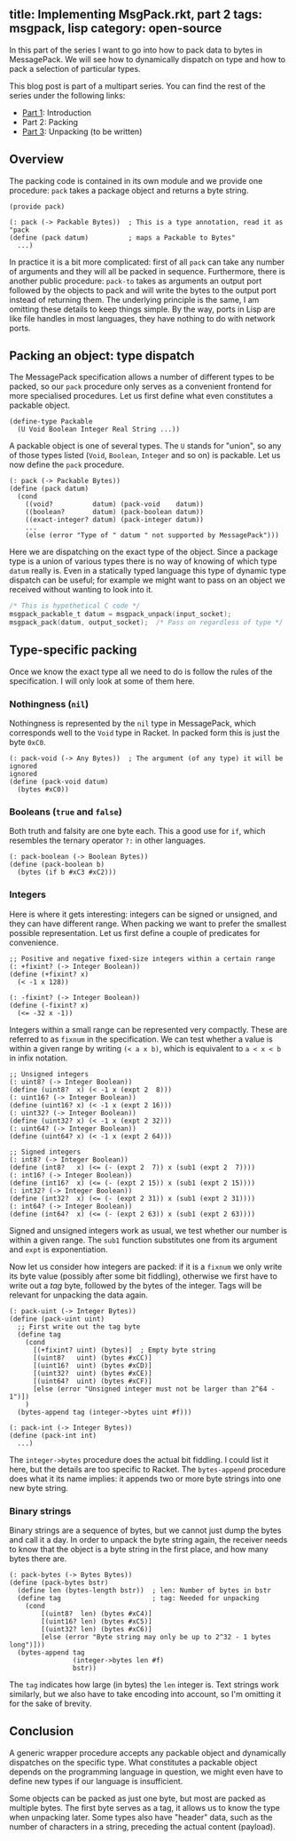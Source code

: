 title: Implementing MsgPack.rkt, part 2
tags: msgpack, lisp
category: open-source
---

In this part of the series I want to go into how to pack data to bytes in
MessagePack. We will see how to dynamically dispatch on type and how to pack a
selection of particular types.

This blog post is part of a multipart series. You can find the rest of the
series under the following links:

- [Part 1](../../11/implementing-msgpack.rkt-pt1/): Introduction
- Part 2: Packing
- [Part 3](#): Unpacking (to be written)


## Overview

The packing code is contained in its own module and we provide one procedure:
`pack` takes a package object and returns a byte string.

~~~racket
(provide pack)

(: pack (-> Packable Bytes))  ; This is a type annotation, read it as "pack
(define (pack datum)          ; maps a Packable to Bytes"
  ...)
~~~

In practice it is a bit more complicated: first of all `pack` can take any
number of arguments and they will all be packed in sequence. Furthermore, there
is another public procedure: `pack-to` takes as arguments an output port
followed by the objects to pack and will write the bytes to the output port
instead of returning them. The underlying principle is the same, I am omitting
these details to keep things simple. By the way, ports in Lisp are like file
handles in most languages, they have nothing to do with network ports.


## Packing an object: type dispatch

The MessagePack specification allows a number of different types to be packed,
so our `pack` procedure only serves as a convenient frontend for more
specialised procedures. Let us first define what even constitutes a packable
object.

~~~racket
(define-type Packable
  (U Void Boolean Integer Real String ...))
~~~

A packable object is one of several types. The `U` stands for "union", so any
of those types listed (`Void`, `Boolean`, `Integer` and so on) is packable. Let
us now define the `pack` procedure.

~~~racket
(: pack (-> Packable Bytes))
(define (pack datum)
  (cond
    ((void?          datum) (pack-void    datum))
    ((boolean?       datum) (pack-boolean datum))
    ((exact-integer? datum) (pack-integer datum))
    ...
    (else (error "Type of " datum " not supported by MessagePack")))
~~~

Here we are dispatching on the exact type of the object. Since a package type
is a union of various types there is no way of knowing of which type `datum`
really is. Even in a statically typed language this type of dynamic type
dispatch can be useful; for example we might want to pass on an object we
received without wanting to look into it.

~~~c
/* This is hypothetical C code */
msgpack_packable_t datum = msgpack_unpack(input_socket);
msgpack_pack(datum, output_socket);  /* Pass on regardless of type */
~~~


## Type-specific packing

Once we know the exact type all we need to do is follow the rules of the
specification. I will only look at some of them here.


### Nothingness (`nil`)

Nothingness is represented by the `nil` type in MessagePack, which corresponds
well to the `Void` type in Racket. In packed form this is just the byte `0xC0`.

~~~racket
(: pack-void (-> Any Bytes))  ; The argument (of any type) it will be ignored
ignored
(define (pack-void datum)
  (bytes #xC0))
~~~


### Booleans (`true` and `false`)

Both truth and falsity are one byte each. This a good use for `if`, which
resembles the ternary operator `?:` in other languages.

~~~racket
(: pack-boolean (-> Boolean Bytes))
(define (pack-boolean b)
  (bytes (if b #xC3 #xC2)))
~~~


### Integers

Here is where it gets interesting: integers can be signed or unsigned, and they
can have different range. When packing we want to prefer the smallest possible
representation. Let us first define a couple of predicates for convenience.

~~~racket
;; Positive and negative fixed-size integers within a certain range
(: +fixint? (-> Integer Boolean))
(define (+fixint? x)
  (< -1 x 128))

(: -fixint? (-> Integer Boolean))
(define (-fixint? x)
  (<= -32 x -1))
~~~
Integers within a small range can be represented very compactly. These are
referred to as `fixnum` in the specification. We can test whether a value is
within a given range by writing `(< a x b)`, which is equivalent to `a < x < b`
in infix notation.

~~~racket
;; Unsigned integers
(: uint8? (-> Integer Boolean))
(define (uint8?  x) (< -1 x (expt 2  8)))
(: uint16? (-> Integer Boolean))
(define (uint16? x) (< -1 x (expt 2 16)))
(: uint32? (-> Integer Boolean))
(define (uint32? x) (< -1 x (expt 2 32)))
(: uint64? (-> Integer Boolean))
(define (uint64? x) (< -1 x (expt 2 64)))

;; Signed integers
(: int8? (-> Integer Boolean))
(define (int8?   x) (<= (- (expt 2  7)) x (sub1 (expt 2  7))))
(: int16? (-> Integer Boolean))
(define (int16?  x) (<= (- (expt 2 15)) x (sub1 (expt 2 15))))
(: int32? (-> Integer Boolean))
(define (int32?  x) (<= (- (expt 2 31)) x (sub1 (expt 2 31))))
(: int64? (-> Integer Boolean))
(define (int64?  x) (<= (- (expt 2 63)) x (sub1 (expt 2 63))))
~~~

Signed and unsigned integers work as usual, we test whether our number is
within a given range. The `sub1` function substitutes one from its argument and
`expt` is exponentiation.

Now let us consider how integers are packed: if it is a `fixnum` we only write
its byte value (possibly after some bit fiddling), otherwise we first have to
write out a *tag* byte, followed by the bytes of the integer. Tags will be
relevant for unpacking the data again.

~~~racket
(: pack-uint (-> Integer Bytes))
(define (pack-uint uint)
  ;; First write out the tag byte
  (define tag
    (cond
      [(+fixint? uint) (bytes)]  ; Empty byte string
      [(uint8?   uint) (bytes #xCC)]
      [(uint16?  uint) (bytes #xCD)]
      [(uint32?  uint) (bytes #xCE)]
      [(uint64?  uint) (bytes #xCF)]
      [else (error "Unsigned integer must not be larger than 2^64 - 1")])
    )
  (bytes-append tag (integer->bytes uint #f)))

(: pack-int (-> Integer Bytes))
(define (pack-int int)
  ...)
~~~

The `integer->bytes` procedure does the actual bit fiddling. I could list it
here, but the details are too specific to Racket. The `bytes-append` procedure
does what it its name implies: it appends two or more byte strings into one new
byte string.


### Binary strings

Binary strings are a sequence of bytes, but we cannot just dump the bytes and
call it a day. In order to unpack the byte string again, the receiver needs to
know that the object is a byte string in the first place, and how many bytes
there are.

~~~racket
(: pack-bytes (-> Bytes Bytes))
(define (pack-bytes bstr)
  (define len (bytes-length bstr))  ; len: Number of bytes in bstr
  (define tag                       ; tag: Needed for unpacking
  	(cond
    	[(uint8?  len) (bytes #xC4)]
    	[(uint16? len) (bytes #xC5)]
    	[(uint32? len) (bytes #xC6)]
    	[else (error "Byte string may only be up to 2^32 - 1 bytes long")]))
  (bytes-append tag
                (integer->bytes len #f)
                bstr))
~~~

The `tag` indicates how large (in bytes) the `len` integer is. Text strings
work similarly, but we also have to take encoding into account, so I'm omitting
it for the sake of brevity.


## Conclusion

A generic wrapper procedure accepts any packable object and dynamically
dispatches on the specific type. What constitutes a packable object depends on
the programming language in question, we might even have to define new types if
our language is insufficient.

Some objects can be packed as just one byte, but most are packed as multiple
bytes. The first byte serves as a tag, it allows us to know the type when
unpacking later. Some types also have "header" data, such as the number of
characters in a string, preceding the actual content (payload).
